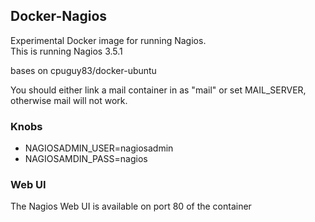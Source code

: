## Docker-Nagios  

Experimental Docker image for running Nagios.<br />
This is running Nagios 3.5.1

bases on cpuguy83/docker-ubuntu 

You should either link a mail container in as "mail" or set MAIL_SERVER, otherwise
mail will not work.

### Knobs ###
- NAGIOSADMIN_USER=nagiosadmin
- NAGIOSAMDIN_PASS=nagios

### Web UI ###
The Nagios Web UI is available on port 80 of the container<br />


